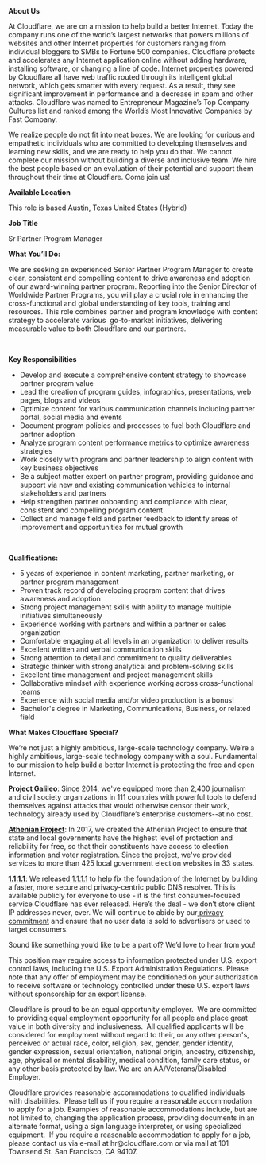 <div class="content-intro">
	<div><strong>About Us</strong></div>
	<div>
		<p>At Cloudflare, we are on a mission to help build a better Internet. Today the company runs one of the world’s largest networks that powers millions of websites and other Internet properties for customers ranging from individual bloggers to SMBs to Fortune 500 companies. Cloudflare protects and accelerates any Internet application online without adding hardware, installing software, or changing a line of code. Internet properties powered by Cloudflare all have web traffic routed through its intelligent global network, which gets smarter with every request. As a result, they see significant improvement in performance and a decrease in spam and other attacks. Cloudflare was named to Entrepreneur Magazine’s Top Company Cultures list and ranked among the World’s Most Innovative Companies by Fast Company.&nbsp;</p>
		<p><span style="font-weight: 400;">We realize people do not fit into neat boxes. We are looking for curious and empathetic individuals who are committed to developing themselves and learning new skills, and we are ready to help you do that. We cannot complete our mission without building a diverse and inclusive team. We hire the best people based on an evaluation of their potential and support them throughout their time at Cloudflare. Come join us!&nbsp;</span></p>
	</div>
</div>
<p><strong>Available Location</strong></p>
<p>This role is based Austin, Texas United States (Hybrid)</p>
<p><strong>Job Title&nbsp;</strong></p>
<p>Sr Partner Program Manager</p>
<p><strong>What You’ll Do:</strong></p>
<p>We are seeking an experienced Senior Partner Program Manager to create clear, consistent and compelling content to drive awareness and adoption of our award-winning partner program. Reporting into the Senior Director of Worldwide Partner Programs, you will play a crucial role in enhancing the cross-functional and global understanding of key tools, training and resources. This role combines partner and program knowledge with content strategy to accelerate various&nbsp; go-to-market initiatives, delivering measurable value to both Cloudflare and our partners.&nbsp;</p>
<p>&nbsp;</p>
<p><strong>Key Responsibilities</strong></p>
<ul>
	<li>Develop and execute a comprehensive content strategy to showcase partner program value</li>
	<li>Lead the creation of program guides, infographics, presentations, web pages, blogs and videos</li>
	<li>Optimize content for various communication channels including partner portal, social media and events</li>
	<li>Document program policies and processes to fuel both Cloudflare and partner adoption</li>
	<li>Analyze program content performance metrics to optimize awareness strategies</li>
	<li>Work closely with program and partner leadership to align content with key business objectives</li>
	<li>Be a subject matter expert on partner program, providing guidance and support via new and existing communication vehicles to internal stakeholders and partners</li>
	<li>Help strengthen partner onboarding and compliance with clear, consistent and compelling program content</li>
	<li>Collect and manage field and partner feedback to identify areas of improvement and opportunities for mutual growth</li>
</ul>
<p>&nbsp;</p>
<p><strong>Qualifications:</strong></p>
<ul>
	<li>5 years of experience in content marketing, partner marketing, or partner program management</li>
	<li>Proven track record of developing program content that drives awareness and adoption</li>
	<li>Strong project management skills with ability to manage multiple initiatives simultaneously</li>
	<li>Experience working with partners and within a partner or sales organization&nbsp;</li>
	<li>Comfortable engaging at all levels in an organization to deliver results</li>
	<li>Excellent written and verbal communication skills</li>
	<li>Strong attention to detail and commitment to quality deliverables</li>
	<li>Strategic thinker with strong analytical and problem-solving skills</li>
	<li>Excellent time management and project management skills&nbsp;</li>
	<li>Collaborative mindset with experience working across cross-functional teams</li>
	<li>Experience with social media and/or video production is a bonus!</li>
	<li>Bachelor's degree in Marketing, Communications, Business, or related field</li>
</ul>
<div class="content-conclusion">
	<p><strong>What Makes Cloudflare Special?</strong></p>
	<p><span style="font-weight: 400;">We’re not just a highly ambitious, large-scale technology company. We’re a highly ambitious, large-scale technology company with a soul. Fundamental to our mission to help build a better Internet is protecting the free and open Internet.</span></p>
	<p><a href="https://blog.cloudflare.com/protecting-free-expression-online/"><strong>Project Galileo</strong></a><span style="font-weight: 400;">: Since 2014, we've equipped more than 2,400 journalism and civil society organizations in 111 countries with powerful tools to defend themselves against attacks that would otherwise censor their work, technology already used by Cloudflare’s enterprise customers--at no cost.</span></p>
	<p><strong><a href="https://www.cloudflare.com/athenian/">Athenian Project</a></strong><span style="font-weight: 400;">: In 2017, we created the Athenian Project to ensure that state and local governments have the highest level of protection and reliability for free, so that their constituents have access to election information and voter registration. Since the project, we've provided services to more than 425 local government election websites in 33 states.</span></p>
	<p><a href="https://1.1.1.1/"><strong>1.1.1.1</strong></a><span style="font-weight: 400;">: We released</span><a href="https://1.1.1.1/"> <span style="font-weight: 400;">1.1.1.1</span></a><span style="font-weight: 400;"> to help fix the foundation of the Internet by building a faster, more secure and privacy-centric public DNS resolver. This is available publicly for everyone to use - it is the first consumer-focused service Cloudflare has ever released. Here’s the deal - we don’t store client IP addresses never, ever. We will continue to abide by our</span><a href="https://developers.cloudflare.com/1.1.1.1/privacy/public-dns-resolver"> privacy commitment</a><span style="font-weight: 400;"> and ensure that no user data is sold to advertisers or used to target consumers.</span></p>
	<p><span style="font-weight: 400;">Sound like something you’d like to be a part of? We’d love to hear from you!</span></p>
	<p><span style="font-weight: 400;">This position may require access to information protected under U.S. export control laws, including the U.S. Export Administration Regulations. Please note that any offer of employment may be conditioned on your authorization to receive software or technology controlled under these U.S. export laws without sponsorship for an export license.</span></p>
	<p><span style="font-weight: 400;">Cloudflare is proud to be an equal opportunity employer. &nbsp;We are committed to providing equal employment opportunity for all people and place great value in both diversity and inclusiveness. &nbsp;All qualified applicants will be considered for employment without regard to their, or any other person's, perceived or actual</span> <span style="font-weight: 400;">race, color, religion, sex, gender, gender identity, gender expression, sexual orientation, national origin, ancestry, citizenship, age, physical or mental disability, medical condition, family care status, or any other basis protected by law. </span><span style="font-weight: 400;">We are an AA/Veterans/Disabled Employer.</span></p>
	<p><span style="font-weight: 400;">Cloudflare provides reasonable accommodations to qualified individuals with disabilities. &nbsp;Please tell us if you require a reasonable accommodation to apply for a job. Examples of reasonable accommodations include, but are not limited to, changing the application process, providing documents in an alternate format, using a sign language interpreter, or using specialized equipment. &nbsp;If you require a reasonable accommodation to apply for a job, please contact us via e-mail at </span><span style="font-weight: 400;">hr@cloudflare.com</span><span style="font-weight: 400;"> or via mail at 101 Townsend St. San Francisco, CA 94107.</span></p>
</div>